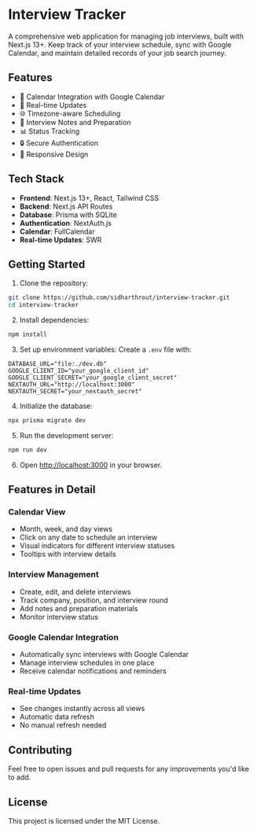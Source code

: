 # Interview Tracker

A comprehensive web application for managing job interviews, built with Next.js 13+. Keep track of your interview schedule, sync with Google Calendar, and maintain detailed records of your job search journey.

## Features

- 📅 Calendar Integration with Google Calendar
- 🔄 Real-time Updates
- 🌐 Timezone-aware Scheduling
- 📝 Interview Notes and Preparation
- 📊 Status Tracking
- 🔒 Secure Authentication
- 📱 Responsive Design

## Tech Stack

- **Frontend**: Next.js 13+, React, Tailwind CSS
- **Backend**: Next.js API Routes
- **Database**: Prisma with SQLite
- **Authentication**: NextAuth.js
- **Calendar**: FullCalendar
- **Real-time Updates**: SWR

## Getting Started

1. Clone the repository:
```bash
git clone https://github.com/sidharthrout/interview-tracker.git
cd interview-tracker
```

2. Install dependencies:
```bash
npm install
```

3. Set up environment variables:
Create a `.env` file with:
```env
DATABASE_URL="file:./dev.db"
GOOGLE_CLIENT_ID="your_google_client_id"
GOOGLE_CLIENT_SECRET="your_google_client_secret"
NEXTAUTH_URL="http://localhost:3000"
NEXTAUTH_SECRET="your_nextauth_secret"
```

4. Initialize the database:
```bash
npx prisma migrate dev
```

5. Run the development server:
```bash
npm run dev
```

6. Open [http://localhost:3000](http://localhost:3000) in your browser.

## Features in Detail

### Calendar View
- Month, week, and day views
- Click on any date to schedule an interview
- Visual indicators for different interview statuses
- Tooltips with interview details

### Interview Management
- Create, edit, and delete interviews
- Track company, position, and interview round
- Add notes and preparation materials
- Monitor interview status

### Google Calendar Integration
- Automatically sync interviews with Google Calendar
- Manage interview schedules in one place
- Receive calendar notifications and reminders

### Real-time Updates
- See changes instantly across all views
- Automatic data refresh
- No manual refresh needed

## Contributing

Feel free to open issues and pull requests for any improvements you'd like to add.

## License

This project is licensed under the MIT License.
